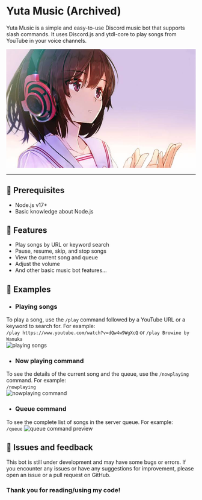 # Yuta Music (Archived)
Yuta Music is a simple and easy-to-use Discord music bot that supports slash commands. It uses Discord.js and ytdl-core to play songs from YouTube in your voice channels.

![Yuta bg (I don't own this image)](yuta-bg.jpeg)
<hr />

## 🍥 Prerequisites
- Node.js v17+
- Basic knowledge about Node.js

## 🍣 Features
- Play songs by URL or keyword search
- Pause, resume, skip, and stop songs
- View the current song and queue
- Adjust the volume
- And other basic music bot features...

## 🍙 Examples
- ### Playing songs
To play a song, use the `/play` command followed by a YouTube URL or a keyword to search for. For example: <br>
`/play https://www.youtube.com/watch?v=dQw4w9WgXcQ` or `/play Browine by Wanuka` <br>
![playing songs](https://media.discordapp.net/attachments/1025788277120315492/1125036525260910633/Screenshot_2023-07-02-17-41-01-80_572064f74bd5f9fa804b05334aa4f912.jpg)

- ### Now playing command
To see the details of the current song and the queue, use the `/nowplaying` command. For example: <br>
`/nowplaying` <br>
![nowplaying command](https://media.discordapp.net/attachments/1025788277120315492/1125036854631215104/Screenshot_2023-07-02-17-41-22-50_572064f74bd5f9fa804b05334aa4f912.jpg)
- ### Queue command
To see the complete list of songs in the server queue. For example: <br/>
`/queue`
![queue command preview](https://media.discordapp.net/attachments/1025788277120315492/1125037293615448074/Screenshot_2023-07-02-17-43-03-58_572064f74bd5f9fa804b05334aa4f912.jpg)

## 🍱 Issues and feedback
This bot is still under development and may have some bugs or errors. If you encounter any issues or have any suggestions for improvement, please open an issue or a pull request on GitHub.
### Thank you for reading/using my code!
